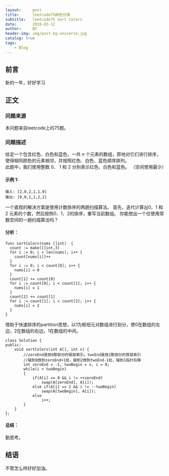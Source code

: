 ```yaml
---
layout:     post
title:      leetcode75颜色分类
subtitle:   leetcode75 Sort Colors
date:       2019-03-12
author:     BY
header-img: img/post-bg-universe.jpg
catalog: true
tags:
    - Blog
---
```



## 前言

新的一年，好好学习

## 正文

### 问题来源

本问题来自leetcode上的75题。

### 问题描述

给定一个包含红色、白色和蓝色，一共 n 个元素的数组，原地对它们进行排序，使得相同颜色的元素相邻，并按照红色、白色、蓝色顺序排列。  
此题中，我们使用整数 0、 1 和 2 分别表示红色、白色和蓝色。 （空间使用最少）  

#### 示例 1:
```
输入: [2,0,2,1,1,0]
输出: [0,0,1,1,2,2]
``` 
一个直观的解决方案是使用计数排序的两趟扫描算法。
首先，迭代计算出0、1 和 2 元素的个数，然后按照0、1、2的排序，重写当前数组。
你能想出一个仅使用常数空间的一趟扫描算法吗？

#### 分析：
```
func sortColors(nums []int)  {
  count := make([]int,3)
  for i := 0; i < len(nums); i++ {
    count[nums[i]]++
  }
  for i := 0; i < count[0]; i++ {
    nums[i] = 0
  }
  count[1] += count[0]
  for i := count[0]; i < count[1]; i++ {
    nums[i] = 1
  }
  count[2] += count[1]
  for i := count[1]; i < count[2]; i++ {
    nums[i] = 2
  }
}
```
借助于快速排序的partition思想，以1为枢纽元对数组进行划分，使0在数组的左边，2在数组的右边，1在数组的中间。
```
class Solution {
public:
    void sortColors(int A[], int n) {
        //zeroEnd是放0那部分的尾部索引，twoEnd是放2那部分的首部索引
        //碰到0放到zeroEnd+1处，碰到2放到twoEnd-1处，碰到1指针后移
        int zeroEnd = -1, twoBegin = n, i = 0;
        while(i < twoBegin)
        {
            if(A[i] == 0 && i != ++zeroEnd)
                swap(A[zeroEnd], A[i]);
            else if(A[i] == 2 && i != --twoBegin)
                swap(A[twoBegin], A[i]);
            else
                i++;
        }
    }
};
```
#### 总结：
勤思考。

## 结语
不管怎么样好好加油。
